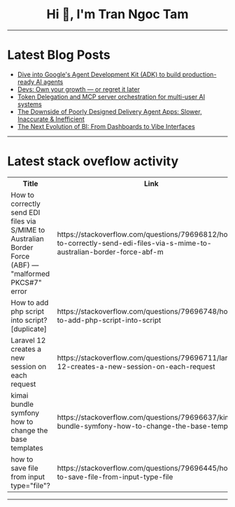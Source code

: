 <h1 align="center">Hi 👋, I'm Tran Ngoc Tam</h1>

---

# Latest Blog Posts 
<!-- BLOG-POST-LIST:START -->
- [Dive into Google&#39;s Agent Development Kit &lpar;ADK&rpar; to build production-ready AI agents](https://dev.to/sayed_ali_alkamel/dive-into-googles-agent-development-kit-adk-to-build-production-ready-ai-agents-goa)
- [Devs: Own your growth — or regret it later](https://dev.to/_ndeyefatoudiop/devs-own-your-growth-or-regret-it-later-ooj)
- [Token Delegation and MCP server orchestration for multi-user AI systems](https://dev.to/stacklok/token-delegation-and-mcp-server-orchestration-for-multi-user-ai-systems-3gbi)
- [The Downside of Poorly Designed Delivery Agent Apps: Slower, Inaccurate &amp; Inefficient](https://dev.to/cqlsystechnologies/the-downside-of-poorly-designed-delivery-agent-apps-slower-inaccurate-inefficient-1n72)
- [The Next Evolution of BI: From Dashboards to Vibe Interfaces](https://dev.to/powerdrill_ai/the-next-evolution-of-bi-from-dashboards-to-vibe-interfaces-2b08)
<!-- BLOG-POST-LIST:END -->

---

# Latest stack oveflow activity
<table>
  <tr><th>Title</th><th>Link</th></tr>
  <!-- STACKOVERFLOW:START --><tr><td>How to correctly send EDI files via S/MIME to Australian Border Force &lpar;ABF&rpar; — &quot;malformed PKCS#7&quot; error</td><td>https://stackoverflow.com/questions/79696812/how-to-correctly-send-edi-files-via-s-mime-to-australian-border-force-abf-m</td></tr><tr><td>How to add php script into script? [duplicate]</td><td>https://stackoverflow.com/questions/79696748/how-to-add-php-script-into-script</td></tr><tr><td>Laravel 12 creates a new session on each request</td><td>https://stackoverflow.com/questions/79696711/laravel-12-creates-a-new-session-on-each-request</td></tr><tr><td>kimai bundle symfony how to change the base templates</td><td>https://stackoverflow.com/questions/79696637/kimai-bundle-symfony-how-to-change-the-base-templates</td></tr><tr><td>how to save file from input type=&quot;file&quot;?</td><td>https://stackoverflow.com/questions/79696445/how-to-save-file-from-input-type-file</td></tr><!-- STACKOVERFLOW:END -->
</table>

---


